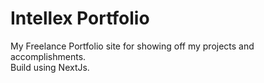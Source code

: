 # Intellex Portfolio
My Freelance Portfolio site for showing off my projects and accomplishments.\
Build using NextJs.
